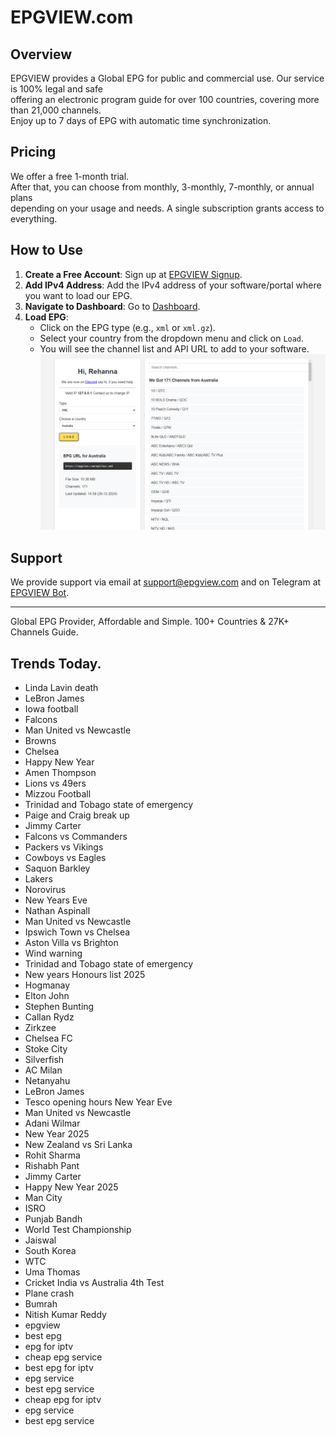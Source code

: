 # EPGVIEW.com



## Overview
EPGVIEW provides a Global EPG for public and commercial use. Our service is 100% legal and safe\
offering an electronic program guide for over 100 countries, covering more than 21,000 channels.\
Enjoy up to 7 days of EPG with automatic time synchronization.

## Pricing
We offer a free 1-month trial. \
After that, you can choose from monthly, 3-monthly, 7-monthly, or annual plans \
depending on your usage and needs. A single subscription grants access to everything.

## How to Use
1. **Create a Free Account**: Sign up at [EPGVIEW Signup](https://epgview.com/signup.php).
2. **Add IPv4 Address**: Add the IPv4 address of your software/portal where you want to load our EPG.
3. **Navigate to Dashboard**: Go to [Dashboard](https://epgview.com/dashboard.php).
4. **Load EPG**:
   - Click on the EPG type (e.g., `xml` or `xml.gz`).
   - Select your country from the dropdown menu and click on `Load`.
   - You will see the channel list and API URL to add to your software.
![EPGVIEW](img/dashboard.png)
## Support
We provide support via email at [support@epgview.com](mailto:support@epgview.com) and on Telegram at [EPGVIEW Bot](https://t.me/epgview_bot).

---

Global EPG Provider, Affordable and Simple. 100+ Countries & 27K+ Channels Guide.

## Trends Today.

- Linda Lavin death
- LeBron James
- Iowa football
- Falcons
- Man United vs Newcastle
- Browns
- Chelsea
- Happy New Year
- Amen Thompson
- Lions vs 49ers
- Mizzou Football
- Trinidad and Tobago state of emergency
- Paige and Craig break up
- Jimmy Carter
- Falcons vs Commanders
- Packers vs Vikings
- Cowboys vs Eagles
- Saquon Barkley
- Lakers
- Norovirus
- New Years Eve
- Nathan Aspinall
- Man United vs Newcastle
- Ipswich Town vs Chelsea
- Aston Villa vs Brighton
- Wind warning
- Trinidad and Tobago state of emergency
- New years Honours list 2025
- Hogmanay
- Elton John
- Stephen Bunting
- Callan Rydz
- Zirkzee
- Chelsea FC
- Stoke City
- Silverfish
- AC Milan
- Netanyahu
- LeBron James
- Tesco opening hours New Year Eve
- Man United vs Newcastle
- Adani Wilmar
- New Year 2025
- New Zealand vs Sri Lanka
- Rohit Sharma
- Rishabh Pant
- Jimmy Carter
- Happy New Year 2025
- Man City
- ISRO
- Punjab Bandh
- World Test Championship
- Jaiswal
- South Korea
- WTC
- Uma Thomas
- Cricket India vs Australia 4th Test
- Plane crash
- Bumrah
- Nitish Kumar Reddy
- epgview
- best epg
- epg for iptv
- cheap epg service
- best epg for iptv
- epg service
- best epg service
- cheap epg for iptv
- epg service
- best epg service
